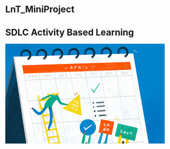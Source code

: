 # LnT_MiniProject
# SDLC Activity Based Learning
![Banner](https://github.com/shahin217/LnT_MiniProject/blob/main/Architecture/calendar.jpg)
